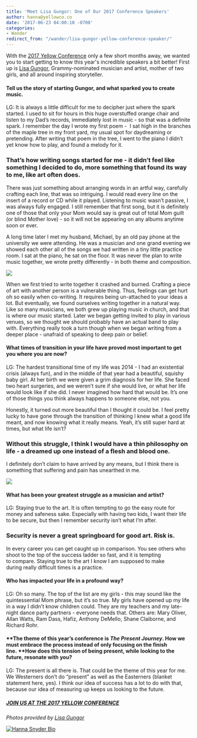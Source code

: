 ```yaml
---
title: 'Meet Lisa Gungor: One of Our 2017 Conference Speakers'
author: hanna@yellowco.co
date: '2017-06-23 04:00:10 -0700'
categories:
- Wander
redirect_from: "/wander/lisa-gungor-yellow-conference-speaker/"
---
```


With the [2017 Yellow Conference](http://yellowco.co/conference/) only a few short months away, we wanted you to start getting to know this year's incredible speakers a bit better! First up is [Lisa Gungor](http://www.gungormusic.com/), Grammy-nominated musician and artist, mother of two girls, and all around inspiring storyteller.

#### **Tell us the story of starting Gungor, and what sparked you to create music.**

LG: It is always a little difficult for me to decipher just where the spark started. I used to sit for hours in this huge overstuffed orange chair and listen to my Dad’s records, immediately lost in music - so that was a definite spark. I remember the day I wrote my first poem -  I sat high in the branches of the maple tree in my front yard, my usual spot for daydreaming or pretending. After writing that poem in the tree, I went to the piano I didn’t yet know how to play, and found a melody for it.

### **That’s how writing songs started for me - it didn’t feel like something I decided to do, more something that found its way to me, like art often does.**

There was just something about arranging words in an artful way, carefully crafting each line, that was so intriguing. I would read every line on the insert of a record or CD while it played. Listening to music wasn’t passive, I was always fully engaged. I still remember that first song, but it is definitely one of those that only your Mom would say is great out of total Mom guilt (or blind Mother love) - so it will not be appearing on any albums anytime soon or ever.

A long time later I met my husband, Michael, by an old pay phone at the university we were attending. He was a musician and one grand evening we showed each other all of the songs we had written in a tiny little practice room. I sat at the piano, he sat on the floor. It was never the plan to write music together, we wrote pretty differently - in both theme and composition.

![](https://s3.amazonaws.com/yellow-files/blog/2017/06/Gungor_1.jpg)

When we first tried to write together it crashed and burned. Crafting a piece of art with another person is a vulnerable thing. Thus, feelings can get hurt oh so easily when co-writing. It requires being un-attached to your ideas a lot. But eventually, we found ourselves writing together in a natural way. Like so many musicians, we both grew up playing music in church, and that is where our music started. Later we began getting invited to play in various venues, so we thought we should probably have an actual band to play with. Everything really took a turn though when we began writing from a deeper place - unafraid of speaking to deep pain or belief.

#### **What times of transition in your life have proved most important to get you where you are now?**

LG: The hardest transitional time of my life was 2014 - I had an existential crisis (always fun), and in the middle of that year had a beautiful, squishy baby girl. At her birth we were given a grim diagnosis for her life. She faced two heart surgeries, and we weren’t sure if she would live, or what her life would look like if she did. I never imagined how hard that would be. It’s one of those things you think always happens to someone else, not you.

Honestly, it turned out more beautiful than I thought it could be. I feel pretty lucky to have gone through the transition of thinking I knew what a good life meant, and now knowing what it really means. Yeah, it’s still super hard at times, but what life isn’t? 

### Without this struggle, I think I would have a thin philosophy on life - a dreamed up one instead of a flesh and blood one.

I definitely don’t claim to have arrived by any means, but I think there is something that suffering and pain has unearthed in me.

![](https://s3.amazonaws.com/yellow-files/blog/2017/06/Gungor_Music1990-1.jpg)

#### **What has been your greatest struggle as a musician and artist?**

LG: Staying true to the art. It is often tempting to go the easy route for money and safeness sake. Especially with having two kids, I want their life to be secure, but then I remember security isn’t what I’m after.

### **Security is never a great springboard for good art. Risk is.**

In every career you can get caught up in comparison. You see others who shoot to the top of the success ladder so fast, and it is tempting to compare. Staying true to the art I know I am supposed to make during really difficult times is a practice.

#### **Who has impacted your life in a profound way?**

LG: Oh so many. The top of the list are my girls - this may sound like the quintessential Mom phrase, but it’s so true. My girls have opened up my life in a way I didn’t know children could. They are my teachers and my late-night dance party partners - everyone needs that. Others are: Mary Oliver, Allan Watts, Ram Dass, Hafiz, Anthony DeMello, Shane Claiborne, and Richard Rohr.

#### **The theme of this year’s conference is _The Present Journey_. How we must embrace the process instead of only focusing on the finish line. ****How does this tension of being present, while looking to the future, resonate with you?**

LG: The present is all there is. That could be the theme of this year for me. We Westerners don’t do “present” as well as the Easterners (blanket statement here, yes). I think our idea of success has a lot to do with that, because our idea of measuring up keeps us looking to the future.

##### [JOIN US AT THE 2017 YELLOW CONFERENCE](http://yellowco.co/conference/)

_Photos provided by [Lisa Gungor](http://www.gungormusic.com/)_

[![Hanna Snyder Bio](https://s3.amazonaws.com/yellow-files/blog/2017/04/HANNA-BIO.jpg)](http://hannasnyder.com)
